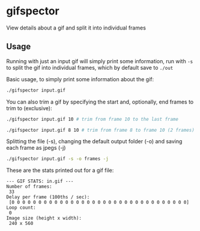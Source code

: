 # gifspector
View details about a gif and split it into individual frames


## Usage
Running with just an input gif will simply print some information, run with `-s` to split the gif into individual frames, which by default save to `./out`

Basic usage, to simply print some information about the gif:
```bash
./gifspector input.gif
```

You can also trim a gif by specifying the start and, optionally, end frames to trim to (exclusive):
```bash
./gifspector input.gif 10 # trim from frame 10 to the last frame
```
```bash
./gifspector input.gif 8 10 # trim from frame 8 to frame 10 (2 frames)
```

Splitting the file (-s), changing the default output folder (-o) and saving each frame as jpegs (-j)
```bash
./gifspector input.gif -s -o frames -j
```

These are the stats printed out for a gif file:
```
--- GIF STATS: in.gif ---
Number of frames:
 33
Delay per frame (100ths / sec):
 [0 0 0 0 0 0 0 0 0 0 0 0 0 0 0 0 0 0 0 0 0 0 0 0 0 0 0 0 0 0 0 0 0]
Loop count:
 0
Image size (height x width):
 240 x 560
 ```
